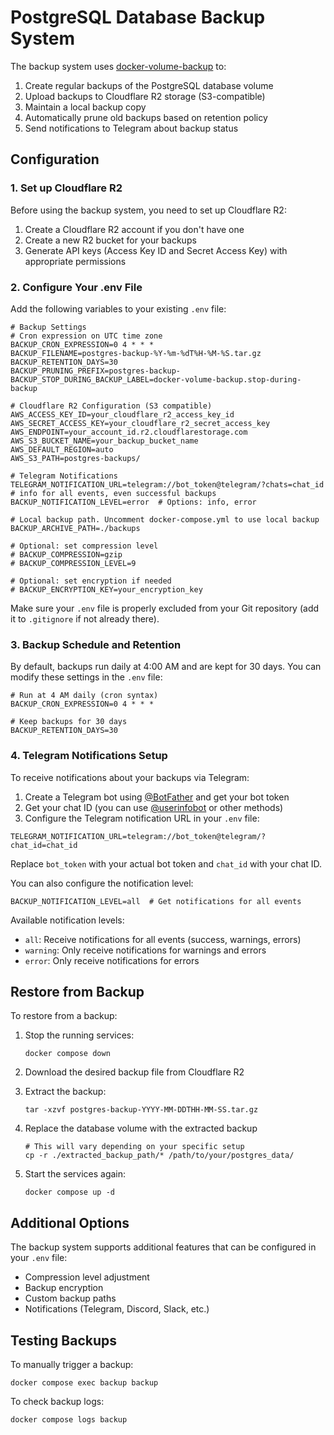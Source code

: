 # PostgreSQL Database Backup System

The backup system uses [docker-volume-backup](https://github.com/offen/docker-volume-backup) to:

1. Create regular backups of the PostgreSQL database volume
2. Upload backups to Cloudflare R2 storage (S3-compatible)
3. Maintain a local backup copy
4. Automatically prune old backups based on retention policy
5. Send notifications to Telegram about backup status

## Configuration

### 1. Set up Cloudflare R2

Before using the backup system, you need to set up Cloudflare R2:

1. Create a Cloudflare R2 account if you don't have one
2. Create a new R2 bucket for your backups
3. Generate API keys (Access Key ID and Secret Access Key) with appropriate permissions

### 2. Configure Your .env File

Add the following variables to your existing `.env` file:

```
# Backup Settings
# Cron expression on UTC time zone
BACKUP_CRON_EXPRESSION=0 4 * * *
BACKUP_FILENAME=postgres-backup-%Y-%m-%dT%H-%M-%S.tar.gz
BACKUP_RETENTION_DAYS=30
BACKUP_PRUNING_PREFIX=postgres-backup-
BACKUP_STOP_DURING_BACKUP_LABEL=docker-volume-backup.stop-during-backup

# Cloudflare R2 Configuration (S3 compatible)
AWS_ACCESS_KEY_ID=your_cloudflare_r2_access_key_id
AWS_SECRET_ACCESS_KEY=your_cloudflare_r2_secret_access_key
AWS_ENDPOINT=your_account_id.r2.cloudflarestorage.com
AWS_S3_BUCKET_NAME=your_backup_bucket_name
AWS_DEFAULT_REGION=auto
AWS_S3_PATH=postgres-backups/

# Telegram Notifications
TELEGRAM_NOTIFICATION_URL=telegram://bot_token@telegram/?chats=chat_id
# info for all events, even successful backups
BACKUP_NOTIFICATION_LEVEL=error  # Options: info, error

# Local backup path. Uncomment docker-compose.yml to use local backup
BACKUP_ARCHIVE_PATH=./backups

# Optional: set compression level
# BACKUP_COMPRESSION=gzip
# BACKUP_COMPRESSION_LEVEL=9

# Optional: set encryption if needed
# BACKUP_ENCRYPTION_KEY=your_encryption_key
```

Make sure your `.env` file is properly excluded from your Git repository (add it to `.gitignore` if not already there).

### 3. Backup Schedule and Retention

By default, backups run daily at 4:00 AM and are kept for 30 days. You can modify these settings in the `.env` file:

```
# Run at 4 AM daily (cron syntax)
BACKUP_CRON_EXPRESSION=0 4 * * *

# Keep backups for 30 days
BACKUP_RETENTION_DAYS=30
```

### 4. Telegram Notifications Setup

To receive notifications about your backups via Telegram:

1. Create a Telegram bot using [@BotFather](https://t.me/botfather) and get your bot token
2. Get your chat ID (you can use [@userinfobot](https://t.me/userinfobot) or other methods)
3. Configure the Telegram notification URL in your `.env` file:

```
TELEGRAM_NOTIFICATION_URL=telegram://bot_token@telegram/?chat_id=chat_id
```

Replace `bot_token` with your actual bot token and `chat_id` with your chat ID.

You can also configure the notification level:
```
BACKUP_NOTIFICATION_LEVEL=all  # Get notifications for all events
```

Available notification levels:
- `all`: Receive notifications for all events (success, warnings, errors)
- `warning`: Only receive notifications for warnings and errors
- `error`: Only receive notifications for errors

## Restore from Backup

To restore from a backup:

1. Stop the running services:
   ```
   docker compose down
   ```

2. Download the desired backup file from Cloudflare R2

3. Extract the backup:
   ```
   tar -xzvf postgres-backup-YYYY-MM-DDTHH-MM-SS.tar.gz
   ```

4. Replace the database volume with the extracted backup
   ```
   # This will vary depending on your specific setup
   cp -r ./extracted_backup_path/* /path/to/your/postgres_data/
   ```

5. Start the services again:
   ```
   docker compose up -d
   ```

## Additional Options

The backup system supports additional features that can be configured in your `.env` file:

- Compression level adjustment
- Backup encryption
- Custom backup paths
- Notifications (Telegram, Discord, Slack, etc.)

## Testing Backups

To manually trigger a backup:

```
docker compose exec backup backup
```

To check backup logs:

```
docker compose logs backup
```